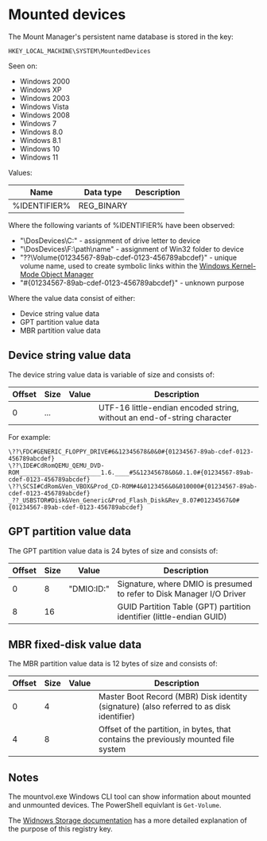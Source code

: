# Mounted devices

The Mount Manager's persistent name database is stored in the key:

```
HKEY_LOCAL_MACHINE\SYSTEM\MountedDevices
```

Seen on:

* Windows 2000
* Windows XP
* Windows 2003
* Windows Vista
* Windows 2008
* Windows 7
* Windows 8.0
* Windows 8.1
* Windows 10
* Windows 11

Values:

Name | Data type | Description
--- | --- | ---
%IDENTIFIER% | REG_BINARY | 

Where the following variants of %IDENTIFIER% have been observed:

* "\DosDevices\C:" - assignment of drive letter to device
* "\DosDevices\F:\path\name" - assignment of Win32 folder to device
* "\??\Volume{01234567-89ab-cdef-0123-456789abcdef}" - unique volume name, used to create symbolic links within the [Windows Kernel-Mode Object Manager](https://learn.microsoft.com/en-us/windows-hardware/drivers/kernel/windows-kernel-mode-object-manager)
* "#{01234567-89ab-cdef-0123-456789abcdef}" - unknown purpose

Where the value data consist of either:

* Device string value data
* GPT partition value data
* MBR partition value data

## Device string value data

The device string value data is variable of size and consists of:

Offset | Size | Value | Description
--- | --- | --- | ---
0 | ... | | UTF-16 little-endian encoded string, without an end-of-string character

For example:

```
\??\FDC#GENERIC_FLOPPY_DRIVE#6&12345678&0&0#{01234567-89ab-cdef-0123-456789abcdef}
\??\IDE#CdRomQEMU_QEMU_DVD-ROM_______________________1.6.____#5&12345678&0&0.1.0#{01234567-89ab-cdef-0123-456789abcdef}
\??\SCSI#CdRom&Ven_VBOX&Prod_CD-ROM#4&0123456&0&010000#{01234567-89ab-cdef-0123-456789abcdef}
_??_USBSTOR#Disk&Ven_Generic&Prod_Flash_Disk&Rev_8.07#01234567&0#{01234567-89ab-cdef-0123-456789abcdef}
```

## GPT partition value data

The GPT partition value data is 24 bytes of size and consists of:

Offset | Size | Value | Description
--- | --- | --- | ---
0 | 8 | "DMIO:ID:" | Signature, where DMIO is presumed to refer to Disk Manager I/O Driver
8 | 16 | | GUID Partition Table (GPT) partition identifier (little-endian GUID)

## MBR fixed-disk value data

The MBR partition value data is 12 bytes of size and consists of:

Offset | Size | Value | Description
--- | --- | --- | ---
0 | 4 | | Master Boot Record (MBR) Disk identity (signature) (also referred to as disk identifier)
4 | 8 | | Offset of the partition, in bytes, that contains the previously mounted file system

## Notes

The mountvol.exe Windows CLI tool can show information about mounted and unmounted devices. The
PowerShell equivlant is `Get-Volume`.

The
[Widnows Storage documentation](https://learn.microsoft.com/en-us/windows-hardware/drivers/storage/supporting-mount-manager-requests-in-a-storage-class-driver)
has a more detailed explanation of the purpose of this registry key.
